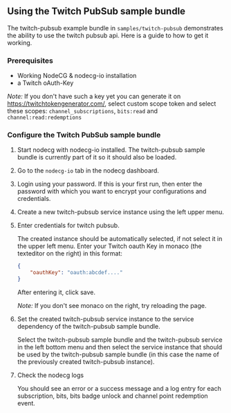 ## Using the Twitch PubSub sample bundle

The twitch-pubsub example bundle in `samples/twitch-pubsub` demonstrates the ability to use the twitch pubsub api. Here is a guide to how to get it working.

### Prerequisites

-   Working NodeCG & nodecg-io installation
-   a Twitch oAuth-Key

_Note:_ If you don't have such a key yet you can generate it on https://twitchtokengenerator.com/, select custom scope token and select these scopes: `channel_subscriptions`, `bits:read` and `channel:read:redemptions`

### Configure the Twitch PubSub sample bundle

1. Start nodecg with nodecg-io installed. The twitch-pubsub sample bundle is currently part of it so it should also be loaded.

2. Go to the `nodecg-io` tab in the nodecg dashboard.

3. Login using your password. If this is your first run, then enter the password with which you want to encrypt your configurations and credentials.

4. Create a new twitch-pubsub service instance using the left upper menu.

5. Enter credentials for twitch pubsub.

    The created instance should be automatically selected, if not select it in the upper left menu. Enter your Twitch oauth Key in monaco (the texteditor on the right) in this format:

    ```json
    {
        "oauthKey": "oauth:abcdef...."
    }
    ```

    After entering it, click save.

    _Note:_ If you don't see monaco on the right, try reloading the page.

6. Set the created twitch-pubsub service instance to the service dependency of the twitch-pubsub sample bundle.

    Select the twitch-pubsub sample bundle and the twitch-pubsub service in the left bottom menu and then select the service instance that should be used by the twitch-pubsub sample bundle (in this case the name of the previously created twitch-pubsub instance).

7. Check the nodecg logs

    You should see an error or a success message and a log entry for each subscription, bits, bits badge unlock and channel point redemption event.
